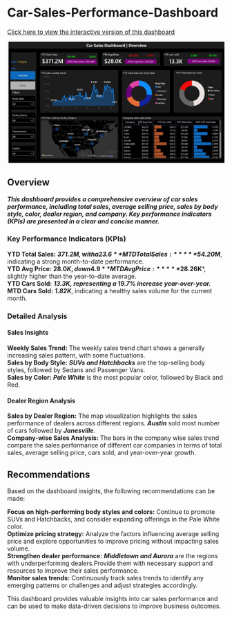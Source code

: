 # Car-Sales-Performance-Dashboard

[Click here to view the interactive version of this dashboard](https://app.powerbi.com/view?r=eyJrIjoiOWZiYzNhMTgtNDBjNy00NjI3LWEzYTAtMDdlNWU3MTk5MzBhIiwidCI6ImRmODY3OWNkLWE4MGUtNDVkOC05OWFjLWM4M2VkN2ZmOTVhMCJ9)<br>

![alt text](https://github.com/k-for-karthik/Car-Sales-Performance-Dashboard/blob/b0c9b33a5f017c320bc54e4301591af4eac64ed3/car%20sales.jpg)<br>

## Overview<br>
***This dashboard provides a comprehensive overview of car sales performance, including total sales, average selling price, sales by body style, color, dealer region, and company. Key performance indicators (KPIs) are presented in a clear and concise manner.***<br>

### Key Performance Indicators (KPIs)<br>
**YTD Total Sales:** ***$371.2M, with a 23.6% increase*** compared to the same period last year.<br>
**MTD Total Sales:** ***$54.20M***, indicating a strong month-to-date performance.<br>
**YTD Avg Price:** **$28.0K, down 4.9%*** compared to the previous year.<br>
**MTD Avg Price:** ***$28.26K***, slightly higher than the year-to-date average.<br>
**YTD Cars Sold:** ***13.3K, representing a 19.7% increase year-over-year.***<br>
**MTD Cars Sold:** ***1.82K***, indicating a healthy sales volume for the current month.<br>

### Detailed Analysis<br>

#### Sales Insights<br>

**Weekly Sales Trend:** The weekly sales trend chart shows a generally increasing sales pattern, with some fluctuations.<br>
**Sales by Body Style:** ***SUVs and Hatchbacks*** are the top-selling body styles, followed by Sedans and Passenger Vans.<br>
**Sales by Color:** ***Pale White*** is the most popular color, followed by Black and Red.<br>

#### Dealer Region Analysis<br>

**Sales by Dealer Region:** The map visualization highlights the sales performance of dealers across different regions. ***Austin*** sold most number of cars followed by ***Janesville***.<br>
**Company-wise Sales Analysis:** The bars in the company wise sales trend compare the sales performance of different car companies in terms of total sales, average selling price, cars sold, and year-over-year growth.<br>

## Recommendations<br>

Based on the dashboard insights, the following recommendations can be made:<br>

**Focus on high-performing body styles and colors:** Continue to promote SUVs and Hatchbacks, and consider expanding offerings in the Pale White color.<br>
**Optimize pricing strategy:** Analyze the factors influencing average selling price and explore opportunities to improve pricing without impacting sales volume.<br>
**Strengthen dealer performance:** ***Middletown and Aurora*** are the regions with underperforming dealers.Provide them with necessary support and resources to improve their sales performance.<br>
**Monitor sales trends:** Continuously track sales trends to identify any emerging patterns or challenges and adjust strategies accordingly.<br>

This dashboard provides valuable insights into car sales performance and can be used to make data-driven decisions to improve business outcomes.

